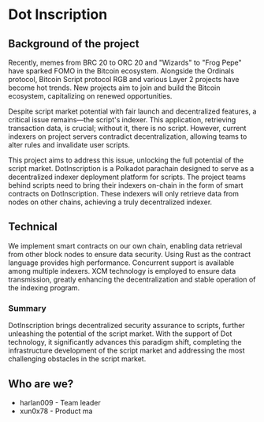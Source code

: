 # Dot Inscription

## Background of the project

Recently, memes from BRC 20 to ORC 20 and "Wizards" to "Frog Pepe" have sparked FOMO in the Bitcoin ecosystem. Alongside the Ordinals protocol, Bitcoin Script protocol RGB and various Layer 2 projects have become hot trends. New projects aim to join and build the Bitcoin ecosystem, capitalizing on renewed opportunities.

Despite script market potential with fair launch and decentralized features, a critical issue remains—the script's indexer. This application, retrieving transaction data, is crucial; without it, there is no script. However, current indexers on project servers contradict decentralization, allowing teams to alter rules and invalidate user scripts.

This project aims to address this issue, unlocking the full potential of the script market. DotInscription is a Polkadot parachain designed to serve as a decentralized indexer deployment platform for scripts. The project teams behind scripts need to bring their indexers on-chain in the form of smart contracts on DotInscription. These indexers will only retrieve data from nodes on other chains, achieving a truly decentralized indexer.

## Technical
We implement smart contracts on our own chain, enabling data retrieval from other block nodes to ensure data security. Using Rust as the contract language provides high performance. Concurrent support is available among multiple indexers. XCM technology is employed to ensure data transmission, greatly enhancing the decentralization and stable operation of the indexing program.

### Summary
DotInscription brings decentralized security assurance to scripts, further unleashing the potential of the script market. With the support of Dot technology, it significantly advances this paradigm shift, completing the infrastructure development of the script market and addressing the most challenging obstacles in the script market.


## Who are we?

- harlan009 - Team leader 
- xun0x78 - Product ma